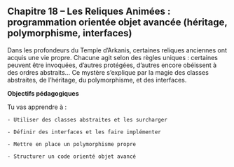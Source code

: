 ## Chapitre 18 – Les Reliques Animées : programmation orientée objet avancée (héritage, polymorphisme, interfaces)

Dans les profondeurs du Temple d’Arkanis, certaines reliques anciennes ont acquis une vie propre. Chacune agit selon des règles uniques : certaines peuvent être invoquées, d’autres protégées, d’autres encore obéissent à des ordres abstraits… Ce mystère s’explique par la magie des classes abstraites, de l’héritage, du polymorphisme, et des interfaces.

**Objectifs pédagogiques**

Tu vas apprendre à :

    - Utiliser des classes abstraites et les surcharger

    - Définir des interfaces et les faire implémenter

    - Mettre en place un polymorphisme propre

    - Structurer un code orienté objet avancé
